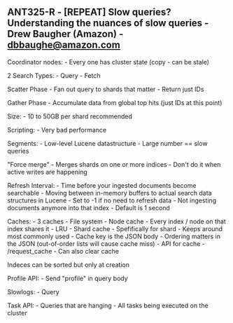 ## ANT325-R - [REPEAT] Slow queries? Understanding the nuances of slow queries - Drew Baugher (Amazon) - dbbaughe@amazon.com

Coordinator nodes:
	- Every one has cluster state (copy - can be stale)

2 Search Types:
	- Query
	- Fetch

Scatter Phase
	- Fan out query to shards that matter
	- Return just IDs

Gather Phase
	- Accumulate data from global top hits (just IDs at this point)

Size:
	- 10 to 50GB per shard recommended

Scripting:
	- Very bad performance

Segments:
	- Low-level Lucene datastructure
	- Large number == slow queries

"Force merge" - Merges shards on one or more indices
	- Don't do it when active writes are happening

Refresh Interval:
	- Time before your ingested documents become searchable
	- Moving between in-memory buffers to actual search data structures in Lucene
	- Set to -1 if no need to refresh data
		- Not ingesting documents anymore into that index
	- Default is 1 second

Caches:
	- 3 caches
		 - File system
		 - Node cache
		 	- Every index / node on that index shares it
		 	- LRU
		 - Shard cache
		 	- Spefifically for shard
		 	- Keeps around most commonly used
		 - Cache key is the JSON body
		 	- Ordering matters in the JSON (out-of-order lists will cause cache miss)
	- API for cache
		- /request_cache
		- Can also clear cache

Indeces can be sorted but only at creation

Profile API:
	- Send "profile" in query body

Slowlogs:
	- Query

Task API:
	- Queries that are hanging
	- All tasks being executed on the cluster
